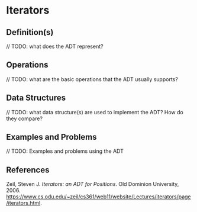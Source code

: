 # Iterators

## Definition(s)

// TODO: what does the ADT represent?

## Operations

// TODO: what are the basic operations that the ADT usually supports?

## Data Structures

// TODO: what data structure(s) are used to implement the ADT? How do they compare?

## Examples and Problems

// TODO: Examples and problems using the ADT

## References

Zeil, Steven J. *Iterators: an ADT for Positions*. Old Dominion University, 2006. https://www.cs.odu.edu/~zeil/cs361/web11/website/Lectures/iterators/page/iterators.html.